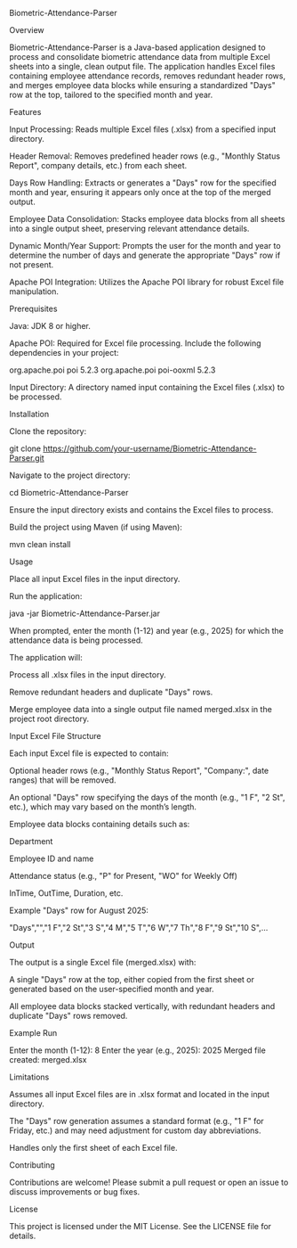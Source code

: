 Biometric-Attendance-Parser

Overview

Biometric-Attendance-Parser is a Java-based application designed to process and consolidate biometric attendance data from multiple Excel sheets into a single, clean output file. The application handles Excel files containing employee attendance records, removes redundant header rows, and merges employee data blocks while ensuring a standardized "Days" row at the top, tailored to the specified month and year.

Features





Input Processing: Reads multiple Excel files (.xlsx) from a specified input directory.



Header Removal: Removes predefined header rows (e.g., "Monthly Status Report", company details, etc.) from each sheet.



Days Row Handling: Extracts or generates a "Days" row for the specified month and year, ensuring it appears only once at the top of the merged output.



Employee Data Consolidation: Stacks employee data blocks from all sheets into a single output sheet, preserving relevant attendance details.



Dynamic Month/Year Support: Prompts the user for the month and year to determine the number of days and generate the appropriate "Days" row if not present.



Apache POI Integration: Utilizes the Apache POI library for robust Excel file manipulation.

Prerequisites





Java: JDK 8 or higher.



Apache POI: Required for Excel file processing. Include the following dependencies in your project:

<dependency>
    <groupId>org.apache.poi</groupId>
    <artifactId>poi</artifactId>
    <version>5.2.3</version>
</dependency>
<dependency>
    <groupId>org.apache.poi</groupId>
    <artifactId>poi-ooxml</artifactId>
    <version>5.2.3</version>
</dependency>



Input Directory: A directory named input containing the Excel files (.xlsx) to be processed.

Installation





Clone the repository:

git clone https://github.com/your-username/Biometric-Attendance-Parser.git



Navigate to the project directory:

cd Biometric-Attendance-Parser



Ensure the input directory exists and contains the Excel files to process.



Build the project using Maven (if using Maven):

mvn clean install

Usage





Place all input Excel files in the input directory.



Run the application:

java -jar Biometric-Attendance-Parser.jar



When prompted, enter the month (1-12) and year (e.g., 2025) for which the attendance data is being processed.



The application will:





Process all .xlsx files in the input directory.



Remove redundant headers and duplicate "Days" rows.



Merge employee data into a single output file named merged.xlsx in the project root directory.

Input Excel File Structure

Each input Excel file is expected to contain:





Optional header rows (e.g., "Monthly Status Report", "Company:", date ranges) that will be removed.



An optional "Days" row specifying the days of the month (e.g., "1 F", "2 St", etc.), which may vary based on the month’s length.



Employee data blocks containing details such as:





Department



Employee ID and name



Attendance status (e.g., "P" for Present, "WO" for Weekly Off)



InTime, OutTime, Duration, etc.

Example "Days" row for August 2025:

"Days","","1 F","2 St","3 S","4 M","5 T","6 W","7 Th","8 F","9 St","10 S",...

Output

The output is a single Excel file (merged.xlsx) with:





A single "Days" row at the top, either copied from the first sheet or generated based on the user-specified month and year.



All employee data blocks stacked vertically, with redundant headers and duplicate "Days" rows removed.

Example Run

Enter the month (1-12): 8
Enter the year (e.g., 2025): 2025
Merged file created: merged.xlsx

Limitations





Assumes all input Excel files are in .xlsx format and located in the input directory.



The "Days" row generation assumes a standard format (e.g., "1 F" for Friday, etc.) and may need adjustment for custom day abbreviations.



Handles only the first sheet of each Excel file.

Contributing

Contributions are welcome! Please submit a pull request or open an issue to discuss improvements or bug fixes.

License

This project is licensed under the MIT License. See the LICENSE file for details.
